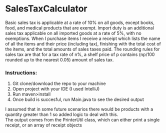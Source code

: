 # SalesTaxCalculator
Basic sales tax is applicable at a rate of 10% on all goods, except books, food, and medical
products that are exempt. Import duty is an additional sales tax
applicable on all imported goods at a rate of 5%, with no exemptions. When I purchase items
I receive a receipt which lists the name of all the items and their price (including tax),
finishing with the total cost of the items,
and the total amounts of sales taxes paid. The rounding rules for sales tax are that for a tax
rate of n%, a shelf price of p contains (np/100 rounded up to the nearest 0.05) amount of
sales tax.

### Instructions:
1. Git clone/download the repo to your machine
2. Open project with your IDE (I used IntelliJ)
3. Run maven>install
4. Once build is succesful, run Main.java to see the desired output

I assumed that in some future scenarios there would be products with a quantity greater than 1 so added logic to deal with this. <br />
The output comes from the PrinterUtil class, which can either print a single receipt, or an array of receipt objects
